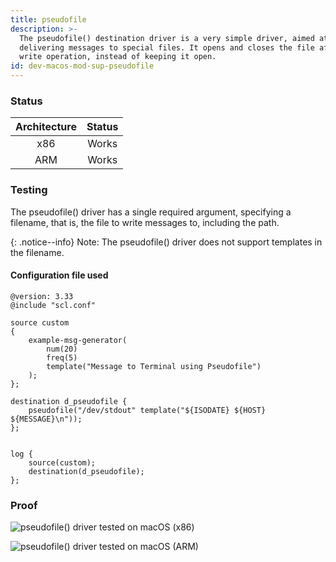 ```yaml
---
title: pseudofile
description: >-
  The pseudofile() destination driver is a very simple driver, aimed at
  delivering messages to special files. It opens and closes the file after each
  write operation, instead of keeping it open.
id: dev-macos-mod-sup-pseudofile
---
```


### Status

| Architecture | Status |
| :----------: | :----: |
|      x86     |  Works |
|      ARM     |  Works |

### Testing <a href="#testing" id="testing"></a>

The pseudofile() driver has a single required argument, specifying a filename, that is, the file to write messages to, including the path.

{: .notice--info}
Note: The pseudofile() driver does not support templates in the filename.

#### Configuration file used <a href="#configuration-file-used" id="configuration-file-used"></a>

```config
@version: 3.33
@include "scl.conf"

source custom
{
    example-msg-generator(
        num(20)
        freq(5)
        template("Message to Terminal using Pseudofile")
    );
};

destination d_pseudofile {
    pseudofile("/dev/stdout" template("${ISODATE} ${HOST} ${MESSAGE}\n"));
};


log {
    source(custom);
    destination(d_pseudofile);
};
```

### Proof

![pseudofile() driver tested on macOS (x86)](<{{dev_img_folder}}/module-support/Screenshot 2021-08-15 at 8.43.44 PM.png>)

![pseudofile() driver tested on macOS (ARM)](<{{dev_img_folder}}/module-support/Screenshot 2021-08-15 at 8.45.09 PM.png>)
